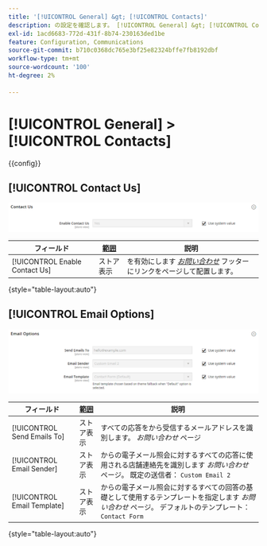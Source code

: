 ```yaml
---
title: '[!UICONTROL General] &gt; [!UICONTROL Contacts]'
description: の設定を確認します。 [!UICONTROL General] &gt; [!UICONTROL Contacts] コマース管理者のページ。
exl-id: 1acd6683-772d-431f-8b74-230163ded1be
feature: Configuration, Communications
source-git-commit: b710c0368dc765e3bf25e82324bffe7fb8192dbf
workflow-type: tm+mt
source-wordcount: '100'
ht-degree: 2%

---
```


# [!UICONTROL General] > [!UICONTROL Contacts]

{{config}}

## [!UICONTROL Contact Us]

![お問い合わせ](./assets/contacts-contact-us.png)<!-- zoom -->

<!-- [Contact Us](https://docs.magento.com/user-guide/stores/contact-us.html) -->

| フィールド | [範囲](../../getting-started/websites-stores-views.md#scope-settings) | 説明 |
|--- |--- |--- |
| [!UICONTROL Enable Contact Us] | ストア表示 | を有効にします [_お問い合わせ_](../../getting-started/store-details.md#contact-us-form) フッターにリンクをページして配置します。 |

{style="table-layout:auto"}

## [!UICONTROL Email Options]

![メールオプション](./assets/contacts-email-options.png)<!-- zoom -->

<!-- [Email Options](https://docs.magento.com/user-guide/stores/contact-us.html) -->

| フィールド | [範囲](../../getting-started/websites-stores-views.md#scope-settings) | 説明 |
|--- |--- |--- |
| [!UICONTROL Send Emails To] | ストア表示 | すべての応答をから受信するメールアドレスを識別します。 _お問い合わせ_ ページ |
| [!UICONTROL Email Sender] | ストア表示 | からの電子メール照会に対するすべての応答に使用される店舗連絡先を識別します _お問い合わせ_ ページ。 既定の送信者： `Custom Email 2` |
| [!UICONTROL Email Template] | ストア表示 | からの電子メール照会に対するすべての回答の基礎として使用するテンプレートを指定します _お問い合わせ_ ページ。 デフォルトのテンプレート： `Contact Form` |

{style="table-layout:auto"}

